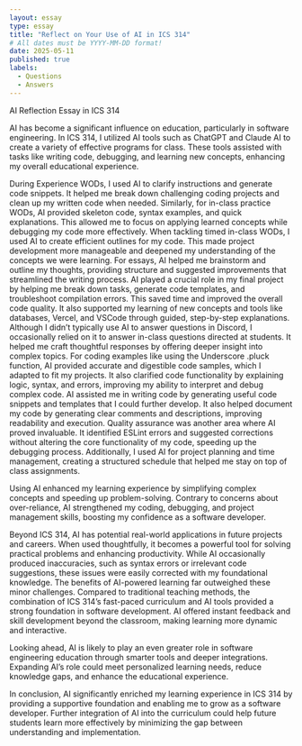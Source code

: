 ```yaml
---
layout: essay
type: essay
title: "Reflect on Your Use of AI in ICS 314"
# All dates must be YYYY-MM-DD format!
date: 2025-05-11
published: true
labels:
  - Questions
  - Answers
---
```


AI Reflection Essay in ICS 314

AI has become a significant influence on education, particularly in software engineering. In ICS 314, I utilized AI tools such as ChatGPT and Claude AI to create a variety of effective programs for class. These tools assisted with tasks like writing code, debugging, and learning new concepts, enhancing my overall educational experience.

During Experience WODs, I used AI to clarify instructions and generate code snippets. It helped me break down challenging coding projects and clean up my written code when needed. Similarly, for in-class practice WODs, AI provided skeleton code, syntax examples, and quick explanations. This allowed me to focus on applying learned concepts while debugging my code more effectively. When tackling timed in-class WODs, I used AI to create efficient outlines for my code. This made project development more manageable and deepened my understanding of the concepts we were learning. For essays, AI helped me brainstorm and outline my thoughts, providing structure and suggested improvements that streamlined the writing process. AI played a crucial role in my final project by helping me break down tasks, generate code templates, and troubleshoot compilation errors. This saved time and improved the overall code quality. It also supported my learning of new concepts and tools like databases, Vercel, and VSCode through guided, step-by-step explanations. Although I didn’t typically use AI to answer questions in Discord, I occasionally relied on it to answer in-class questions directed at students. It helped me craft thoughtful responses by offering deeper insight into complex topics. For coding examples like using the Underscore .pluck function, AI provided accurate and digestible code samples, which I adapted to fit my projects. It also clarified code functionality by explaining logic, syntax, and errors, improving my ability to interpret and debug complex code. AI assisted me in writing code by generating useful code snippets and templates that I could further develop. It also helped document my code by generating clear comments and descriptions, improving readability and execution. Quality assurance was another area where AI proved invaluable. It identified ESLint errors and suggested corrections without altering the core functionality of my code, speeding up the debugging process. Additionally, I used AI for project planning and time management, creating a structured schedule that helped me stay on top of class assignments.

Using AI enhanced my learning experience by simplifying complex concepts and speeding up problem-solving. Contrary to concerns about over-reliance, AI strengthened my coding, debugging, and project management skills, boosting my confidence as a software developer.

Beyond ICS 314, AI has potential real-world applications in future projects and careers. When used thoughtfully, it becomes a powerful tool for solving practical problems and enhancing productivity. While AI occasionally produced inaccuracies, such as syntax errors or irrelevant code suggestions, these issues were easily corrected with my foundational knowledge. The benefits of AI-powered learning far outweighed these minor challenges. Compared to traditional teaching methods, the combination of ICS 314’s fast-paced curriculum and AI tools provided a strong foundation in software development. AI offered instant feedback and skill development beyond the classroom, making learning more dynamic and interactive.

Looking ahead, AI is likely to play an even greater role in software engineering education through smarter tools and deeper integrations. Expanding AI’s role could meet personalized learning needs, reduce knowledge gaps, and enhance the educational experience.

In conclusion, AI significantly enriched my learning experience in ICS 314 by providing a supportive foundation and enabling me to grow as a software developer. Further integration of AI into the curriculum could help future students learn more effectively by minimizing the gap between understanding and implementation.


